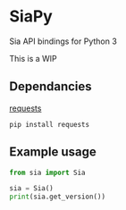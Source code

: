 # SiaPy

Sia API bindings for Python 3

This is a WIP

## Dependancies

[requests](https://github.com/kennethreitz/requests)

`pip install requests`

## Example usage

```python
from sia import Sia

sia = Sia()
print(sia.get_version())
```
